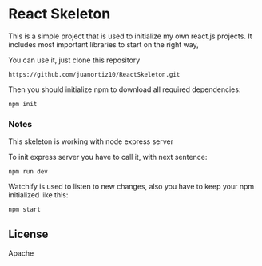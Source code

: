 # React Skeleton

This is a simple project that is used to initialize my own react.js projects. It includes most important libraries to start on the right way,

You can use it, just clone this repository
```
https://github.com/juanortiz10/ReactSkeleton.git
```

Then you should initialize npm to download all required dependencies:
```
npm init
```


### Notes
This skeleton is working with node express server

To init express server you have to call it, with next sentence:
```
npm run dev
```

Watchify is used to listen to new changes, also you have to keep your npm initialized like this:
```
npm start
```

License
----

Apache
